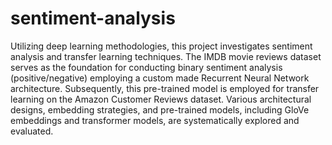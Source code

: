 # sentiment-analysis

Utilizing deep learning methodologies, this project investigates sentiment analysis and transfer learning techniques. The IMDB movie reviews dataset serves as the foundation for conducting binary sentiment analysis (positive/negative) employing a custom made Recurrent Neural Network architecture. Subsequently, this pre-trained model is employed for transfer learning on the Amazon Customer Reviews dataset. Various architectural designs, embedding strategies, and pre-trained models, including GloVe embeddings and transformer models, are systematically explored and evaluated.
